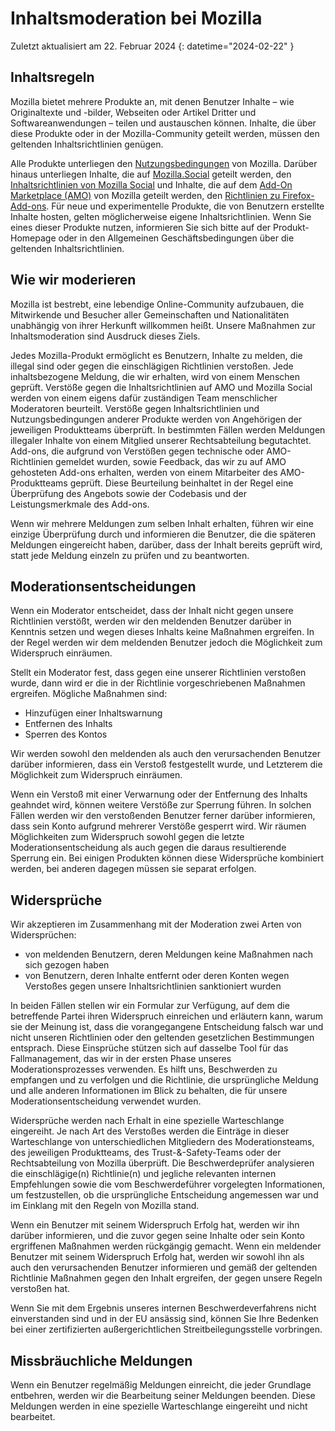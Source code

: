 # Inhaltsmoderation bei Mozilla

Zuletzt aktualisiert am 22. Februar 2024
{: datetime="2024-02-22" }

## Inhaltsregeln

Mozilla bietet mehrere Produkte an, mit denen Benutzer Inhalte – wie Originaltexte und -bilder, Webseiten oder Artikel Dritter und Softwareanwendungen – teilen und austauschen können. Inhalte, die über diese Produkte oder in der Mozilla-Community geteilt werden, müssen den geltenden Inhaltsrichtlinien genügen.

Alle Produkte unterliegen den [Nutzungsbedingungen](https://www.mozilla.org/about/legal/acceptable-use) von Mozilla. Darüber hinaus unterliegen Inhalte, die auf [Mozilla.Social](https://mozilla.social) geteilt werden, den [Inhaltsrichtlinien von Mozilla Social](https://www.mozilla.org/about/governance/policies/social-content-policies) und Inhalte, die auf dem [Add-On Marketplace (AMO)](https://addons.mozilla.org/firefox) von Mozilla geteilt werden, den [Richtlinien zu Firefox-Add-ons](https://extensionworkshop.com/documentation/publish/add-on-policies). Für neue und experimentelle Produkte, die von Benutzern erstellte Inhalte hosten, gelten möglicherweise eigene Inhaltsrichtlinien. Wenn Sie eines dieser Produkte nutzen, informieren Sie sich bitte auf der Produkt-Homepage oder in den Allgemeinen Geschäftsbedingungen über die geltenden Inhaltsrichtlinien.

## Wie wir moderieren

Mozilla ist bestrebt, eine lebendige Online-Community aufzubauen, die Mitwirkende und Besucher aller Gemeinschaften und Nationalitäten unabhängig von ihrer Herkunft willkommen heißt. Unsere Maßnahmen zur Inhaltsmoderation sind Ausdruck dieses Ziels.

Jedes Mozilla-Produkt ermöglicht es Benutzern, Inhalte zu melden, die illegal sind oder gegen die einschlägigen Richtlinien verstoßen. Jede inhaltsbezogene Meldung, die wir erhalten, wird von einem Menschen geprüft. Verstöße gegen die Inhaltsrichtlinien auf AMO und Mozilla Social werden von einem eigens dafür zuständigen Team menschlicher Moderatoren beurteilt. Verstöße gegen Inhaltsrichtlinien und Nutzungsbedingungen anderer Produkte werden von Angehörigen der jeweiligen Produktteams überprüft. In bestimmten Fällen werden Meldungen illegaler Inhalte von einem Mitglied unserer Rechtsabteilung begutachtet. Add-ons, die aufgrund von Verstößen gegen technische oder AMO-Richtlinien gemeldet wurden, sowie Feedback, das wir zu auf AMO gehosteten Add-ons erhalten, werden von einem Mitarbeiter des AMO-Produktteams geprüft. Diese Beurteilung beinhaltet in der Regel eine Überprüfung des Angebots sowie der Codebasis und der Leistungsmerkmale des Add-ons.

Wenn wir mehrere Meldungen zum selben Inhalt erhalten, führen wir eine einzige Überprüfung durch und informieren die Benutzer, die die späteren Meldungen eingereicht haben, darüber, dass der Inhalt bereits geprüft wird, statt jede Meldung einzeln zu prüfen und zu beantworten.

## Moderationsentscheidungen

Wenn ein Moderator entscheidet, dass der Inhalt nicht gegen unsere Richtlinien verstößt, werden wir den meldenden Benutzer darüber in Kenntnis setzen und wegen dieses Inhalts keine Maßnahmen ergreifen. In der Regel werden wir dem meldenden Benutzer jedoch die Möglichkeit zum Widerspruch einräumen.

Stellt ein Moderator fest, dass gegen eine unserer Richtlinien verstoßen wurde, dann wird er die in der Richtlinie vorgeschriebenen Maßnahmen ergreifen. Mögliche Maßnahmen sind:

* Hinzufügen einer Inhaltswarnung 
* Entfernen des Inhalts 
* Sperren des Kontos

Wir werden sowohl den meldenden als auch den verursachenden Benutzer darüber informieren, dass ein Verstoß festgestellt wurde, und Letzterem die Möglichkeit zum Widerspruch einräumen.

Wenn ein Verstoß mit einer Verwarnung oder der Entfernung des Inhalts geahndet wird, können weitere Verstöße zur Sperrung führen. In solchen Fällen werden wir den verstoßenden Benutzer ferner darüber informieren, dass sein Konto aufgrund mehrerer Verstöße gesperrt wird. Wir räumen Möglichkeiten zum Widerspruch sowohl gegen die letzte Moderationsentscheidung als auch gegen die daraus resultierende Sperrung ein. Bei einigen Produkten können diese Widersprüche kombiniert werden, bei anderen dagegen müssen sie separat erfolgen. 

## Widersprüche

Wir akzeptieren im Zusammenhang mit der Moderation zwei Arten von Widersprüchen:

* von meldenden Benutzern, deren Meldungen keine Maßnahmen nach sich gezogen haben 
* von Benutzern, deren Inhalte entfernt oder deren Konten wegen Verstoßes gegen unsere Inhaltsrichtlinien sanktioniert wurden

In beiden Fällen stellen wir ein Formular zur Verfügung, auf dem die betreffende Partei ihren Widerspruch einreichen und erläutern kann, warum sie der Meinung ist, dass die vorangegangene Entscheidung falsch war und nicht unseren Richtlinien oder den geltenden gesetzlichen Bestimmungen entsprach. Diese Einsprüche stützen sich auf dasselbe Tool für das Fallmanagement, das wir in der ersten Phase unseres Moderationsprozesses verwenden. Es hilft uns, Beschwerden zu empfangen und zu verfolgen und die Richtlinie, die ursprüngliche Meldung und alle anderen Informationen im Blick zu behalten, die für unsere Moderationsentscheidung verwendet wurden.

Widersprüche werden nach Erhalt in eine spezielle Warteschlange eingereiht. Je nach Art des Verstoßes werden die Einträge in dieser Warteschlange von unterschiedlichen Mitgliedern des Moderationsteams, des jeweiligen Produktteams, des Trust-&-Safety-Teams oder der Rechtsabteilung von Mozilla überprüft. Die Beschwerdeprüfer analysieren die einschlägige(n) Richtlinie(n) und jegliche relevanten internen Empfehlungen sowie die vom Beschwerdeführer vorgelegten Informationen, um festzustellen, ob die ursprüngliche Entscheidung angemessen war und im Einklang mit den Regeln von Mozilla stand.

Wenn ein Benutzer mit seinem Widerspruch Erfolg hat, werden wir ihn darüber informieren, und die zuvor gegen seine Inhalte oder sein Konto ergriffenen Maßnahmen werden rückgängig gemacht. Wenn ein meldender Benutzer mit seinem Widerspruch Erfolg hat, werden wir sowohl ihn als auch den verursachenden Benutzer informieren und gemäß der geltenden Richtlinie Maßnahmen gegen den Inhalt ergreifen, der gegen unsere Regeln verstoßen hat.

Wenn Sie mit dem Ergebnis unseres internen Beschwerdeverfahrens nicht einverstanden sind und in der EU ansässig sind, können Sie Ihre Bedenken bei einer zertifizierten außergerichtlichen Streitbeilegungsstelle vorbringen.

## Missbräuchliche Meldungen

Wenn ein Benutzer regelmäßig Meldungen einreicht, die jeder Grundlage entbehren, werden wir die Bearbeitung seiner Meldungen beenden. Diese Meldungen werden in eine spezielle Warteschlange eingereiht und nicht bearbeitet.
